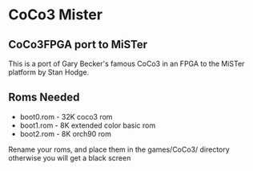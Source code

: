 # CoCo3 Mister


## CoCo3FPGA port to MiSTer

This is a port of Gary Becker's famous CoCo3 in an FPGA to the MiSTer platform by Stan Hodge.

## Roms Needed

* boot0.rom - 32K coco3 rom
* boot1.rom - 8K extended color basic rom
* boot2.rom - 8K orch90 rom

Rename your roms, and place them in the games/CoCo3/ directory
otherwise you will get a black screen



